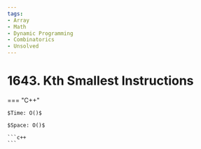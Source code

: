 ```yaml
---
tags:
- Array
- Math
- Dynamic Programming
- Combinatorics
- Unsolved
---
```



# 1643. Kth Smallest Instructions

=== "C++"

    $Time: O()$

    $Space: O()$

    ```c++
    ```
